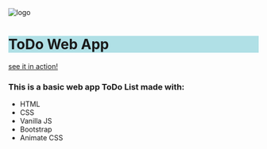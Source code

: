 
<img src="https://github.com/franncode/todo-list/blob/master/logo.png" alt="logo">
<h1 style="background-color:powderblue;">ToDo Web App</h1>
<a href="https://www.google.com">see it in action!</a>

<h3>This is a basic web app ToDo List made with:</h3>
<ul>
  <li>HTML</li>
  <li>CSS</li>
  <li>Vanilla JS</li>
  <li>Bootstrap</li>
  <li>Animate CSS</li>
